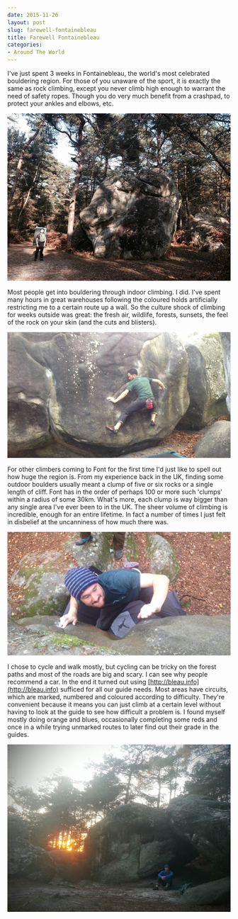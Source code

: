 ```yaml
---
date: 2015-11-26
layout: post
slug: farewell-fontainebleau
title: Farewell Fontainebleau
categories:
- Around The World
---
```


I've just spent 3 weeks in Fontainebleau, the world's most celebrated bouldering region. For those of you unaware of
the sport, it is exactly the same as rock climbing, except you never climb high enough to warrant the need of safety
ropes. Though you do very much benefit from a crashpad, to protect your ankles and elbows, etc.

![](/images/font1.jpg#wide)

Most people get into bouldering through indoor climbing. I did. I've spent many hours in great warehouses following the
coloured holds artificially restricting me to a certain route up a wall. So the culture shock of climbing for
weeks outside was great: the fresh air, wildlife, forests, sunsets, the feel of the rock on your skin (and the cuts and blisters).

![](/images/font2.jpg#wide)

For other climbers coming to Font for the first time I'd just like to spell out how huge the region is. From my experience
back in the UK, finding some outdoor boulders usually meant a clump of five or six rocks or a single length of cliff.
Font has in the order of perhaps 100 or more such 'clumps' within a radius of some 30km. What's more, each clump is way
bigger than any single area I've ever been to in the UK. The sheer volume of climbing is incredible, enough for an entire
lifetime. In fact a number of times I just felt in disbelief at the uncanniness of how much there was.

![](/images/font3.jpg#wide)

I chose to cycle and walk mostly, but cycling can be tricky on the forest paths and most of the roads are big
and scary. I can see why people recommend a car. In the end it turned out using [http://bleau.info](http://bleau.info) sufficed for all our
guide needs. Most areas have circuits, which are marked, numbered and coloured according to difficulty. They're
convenient because it means you can just climb at a certain level without having to look at the guide to see how
difficult a problem is. I found myself mostly doing orange and blues, occasionally completing some reds and once in a
while trying unmarked routes to later find out their grade in the guides.

![](/images/font4.jpg#wide)
